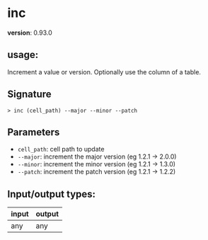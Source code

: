 # inc

**version**: 0.93.0

## **usage**:

Increment a value or version. Optionally use the column of a table.

## Signature

`> inc (cell_path) --major --minor --patch`

## Parameters

- `cell_path`: cell path to update
- `--major`: increment the major version (eg 1.2.1 -> 2.0.0)
- `--minor`: increment the minor version (eg 1.2.1 -> 1.3.0)
- `--patch`: increment the patch version (eg 1.2.1 -> 1.2.2)

## Input/output types:

| input | output |
| ----- | ------ |
| any   | any    |
